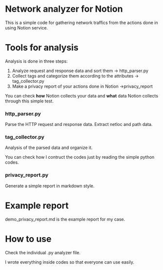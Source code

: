 # Network analyzer for Notion

This is a simple code for gathering network traffics from the actions done in using Notion service.

# Tools for analysis

Analysis is done in three steps:

1. Analyze request and response data and sort them → http_parser.py
2. Collect tags and categorize them according to the attributes → tag_collector.py
3. Make a privacy report of your actions done in Notion →privacy_report

You can check **how** Notion collects your data and **what** data Notion collects through this simple test.

### http_parser.py

Parse the HTTP request and response data. Extract netloc and path data.

### tag_collector.py

Analysis of the parsed data and organize it.

You can check how I contruct the codes just by reading the simple python codes.

### privacy_report.py

Generate a simple report in markdown style.

# Example report

demo_privacy_report.md is the example report for my case.

# How to use

Check the individual .py analyzer file.

I wrote everything inside codes so that everyone can use easily.
